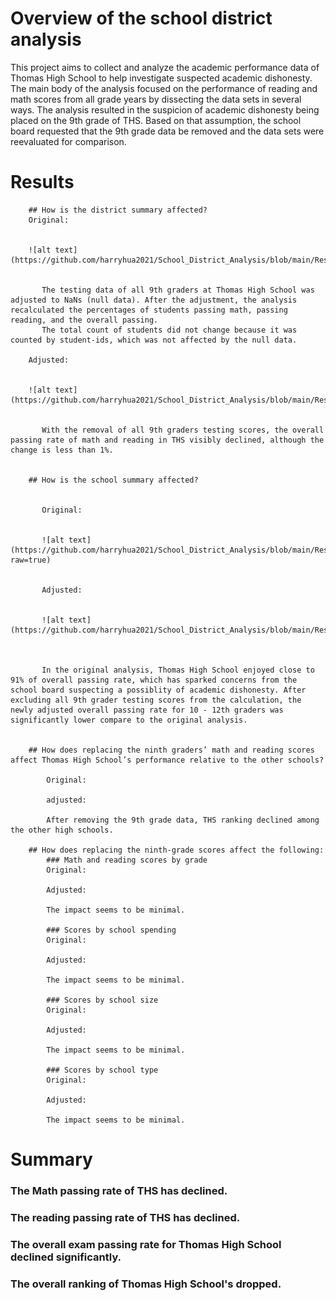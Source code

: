 #  Overview of the school district analysis
This project aims to collect and analyze the academic performance data of Thomas High School to help investigate suspected academic dishonesty. 
The main body of the analysis focused on the performance of reading and math scores from all grade years by dissecting the data sets in several ways. 
The analysis resulted in the suspicion of academic dishonesty being placed on the 9th grade of THS. 
Based on that assumption, the school board requested that the 9th grade data be removed and the data sets were reevaluated for comparison.


#  Results
        ## How is the district summary affected?
        Original:
        
        
        ![alt text](https://github.com/harryhua2021/School_District_Analysis/blob/main/Resources/district_summary_original.png)
        

           The testing data of all 9th graders at Thomas High School was adjusted to NaNs (null data). After the adjustment, the analysis recalculated the percentages of students passing math, passing reading, and the overall passing. 
           The total count of students did not change because it was counted by student-ids, which was not affected by the null data.

        Adjusted: 
        
        
        ![alt text](https://github.com/harryhua2021/School_District_Analysis/blob/main/Resources/district_summary_adjusted.png)
        

           With the removal of all 9th graders testing scores, the overall passing rate of math and reading in THS visibly declined, although the change is less than 1%.
           

        ## How is the school summary affected?
        
        
           Original:
           
           
           ![alt text](https://github.com/harryhua2021/School_District_Analysis/blob/main/Resources/school_summary_original.png?raw=true)
           
           
           Adjusted:
           
           
           ![alt text](https://github.com/harryhua2021/School_District_Analysis/blob/main/Resources/school_summary_adjusted.png)
           
          
           
           In the original analysis, Thomas High School enjoyed close to 91% of overall passing rate, which has sparked concerns from the school board suspecting a possiblity of academic dishonesty. After excluding all 9th grader testing scores from the calculation, the newly adjusted overall passing rate for 10 - 12th graders was significantly lower compare to the original analysis.


        ## How does replacing the ninth graders’ math and reading scores affect Thomas High School’s performance relative to the other schools?

            Original:

            adjusted:

            After removing the 9th grade data, THS ranking declined among the other high schools.

        ## How does replacing the ninth-grade scores affect the following:
            ### Math and reading scores by grade
            Original: 

            Adjusted: 

            The impact seems to be minimal.

            ### Scores by school spending
            Original: 

            Adjusted: 

            The impact seems to be minimal.

            ### Scores by school size
            Original: 

            Adjusted: 

            The impact seems to be minimal.
            
            ### Scores by school type
            Original: 

            Adjusted: 

            The impact seems to be minimal.


#  Summary

### The Math passing rate of THS has declined.

### The reading passing rate of THS has declined.

### The overall exam passing rate for Thomas High School declined significantly.

### The overall ranking of Thomas High School's dropped.
